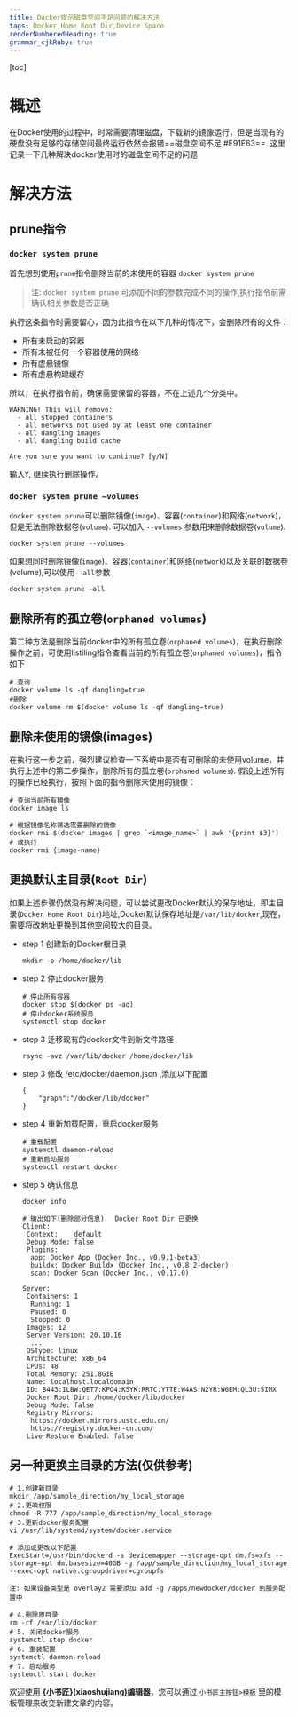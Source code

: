 ```yaml
---
title: Docker提示磁盘空间不足问题的解决方法
tags: Docker,Home Root Dir,Device Space
renderNumberedHeading: true
grammar_cjkRuby: true
---
```


[toc]

# 概述
在Docker使用的过程中，时常需要清理磁盘，下载新的镜像运行，但是当现有的硬盘没有足够的存储空间最终运行依然会报错==磁盘空间不足 #E91E63==.
这里记录一下几种解决docker使用时的磁盘空间不足的问题

# 解决方法
## prune指令
### `docker system prune`
首先想到使用`prune`指令删除当前的未使用的容器
`docker system prune`
> 注: `docker system prune` 可添加不同的参数完成不同的操作,执行指令前需确认相关参数是否正确


执行这条指令时需要留心，因为此指令在以下几种的情况下，会删除所有的文件：

- 所有未启动的容器  
- 所有未被任何一个容器使用的网络
-  所有虚悬镜像
-  所有虚悬构建缓存

所以，在执行指令前，确保需要保留的容器，不在上述几个分类中。
```
WARNING! This will remove:
  - all stopped containers
  - all networks not used by at least one container
  - all dangling images
  - all dangling build cache

Are you sure you want to continue? [y/N]
```
输入`Y`, 继续执行删除操作。

 ### `docker system prune –volumes`
 `docker system prune`可以删除镜像(`image`)、容器(`container`)和网络(`network`)，但是无法删除数据卷(`volume`). 可以加入 `--volumes` 参数用来删除数据卷(`volume`).

```
docker system prune --volumes
```

如果想同时删除镜像(`image`)、容器(`container`)和网络(`network`)以及关联的数据卷(volume),可以使用`--all`参数
```
docker system prune –all
```
## 删除所有的孤立卷(`orphaned volumes`)
第二种方法是删除当前docker中的所有孤立卷(`orphaned volumes`)，在执行删除操作之前，可使用listiling指令查看当前的所有孤立卷(`orphaned volumes`)，指令如下
```
# 查询
docker volume ls -qf dangling=true
#删除
docker volume rm $(docker volume ls -qf dangling=true)
```
## 删除未使用的镜像(images)
在执行这一步之前，强烈建议检查一下系统中是否有可删除的未使用volume，并执行上述中的第二步操作，删除所有的孤立卷(`orphaned volumes`).
假设上述所有的操作已经执行，按照下面的指令删除未使用的镜像：
```
# 查询当前所有镜像
docker image ls 

# 根据镜像名称筛选需要删除的镜像
docker rmi $(docker images | grep `<image_name>` | awk '{print $3}')
# 或执行
docker rmi {image-name}
```
## 更换默认主目录(`Root Dir`)
如果上述步骤仍然没有解决问题，可以尝试更改Docker默认的保存地址，即主目录(`Docker Home Root Dir`)地址,Docker默认保存地址是`/var/lib/docker`,现在，需要将改地址更换到其他空间较大的目录。

- step 1  创建新的Docker根目录
	```
	mkdir -p /home/docker/lib
	```
- step 2 停止docker服务
	```
	# 停止所有容器
	docker stop $(docker ps -aq)
	# 停止docker系统服务
	systemctl stop docker
	```

- step 3 迁移现有的docker文件到新文件路径

	```
	rsync -avz /var/lib/docker /home/docker/lib
	```
-  step 3 修改 /etc/docker/daemon.json ,添加以下配置
	```
	{
		"graph":"/docker/lib/docker"
	}

	```
- step 4 重新加载配置，重启docker服务

	```
	# 重载配置
	systemctl daemon-reload 
	# 重新启动服务
	systemctl restart docker

	```
- step 5 确认信息

	```
	docker info

	# 输出如下(删除部分信息)， Docker Root Dir 已更换
	Client:
	 Context:    default
	 Debug Mode: false
	 Plugins:
	  app: Docker App (Docker Inc., v0.9.1-beta3)
	  buildx: Docker Buildx (Docker Inc., v0.8.2-docker)
	  scan: Docker Scan (Docker Inc., v0.17.0)

	Server:
	 Containers: 1
	  Running: 1
	  Paused: 0
	  Stopped: 0
	 Images: 12
	 Server Version: 20.10.16
	  ...
	 OSType: linux
	 Architecture: x86_64
	 CPUs: 48
	 Total Memory: 251.8GiB
	 Name: localhost.localdomain
	 ID: B443:ILBW:QET7:KPO4:K5YK:RRTC:YTTE:W4AS:N2YR:W6EM:QL3U:5IMX
	 Docker Root Dir: /home/docker/lib/docker
	 Debug Mode: false
	 Registry Mirrors:
	  https://docker.mirrors.ustc.edu.cn/
	  https://registry.docker-cn.com/
	 Live Restore Enabled: false

	```
## 另一种更换主目录的方法(仅供参考)

```
# 1.创建新目录
mkdir /app/sample_direction/my_local_storage
# 2.更改权限
chmod -R 777 /app/sample_direction/my_local_storage
# 3.更新docker服务配置
vi /usr/lib/systemd/system/docker.service 

# 添加或更改以下配置
ExecStart=/usr/bin/dockerd -s devicemapper --storage-opt dm.fs=xfs --storage-opt dm.basesize=40GB -g /app/sample_direction/my_local_storage --exec-opt native.cgroupdriver=cgroupfs

注: 如果设备类型是 overlay2 需要添加 add -g /apps/newdocker/docker 到服务配置中

# 4.删除原目录
rm -rf /var/lib/docker 
# 5. 关闭docker服务
systemctl stop docker 
# 6. 重装配置
systemctl daemon-reload 
# 7. 启动服务
systemctl start docker

```

欢迎使用 **{小书匠}(xiaoshujiang)编辑器**，您可以通过 `小书匠主按钮>模板` 里的模板管理来改变新建文章的内容。